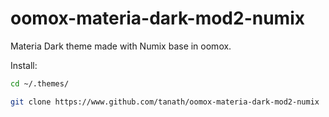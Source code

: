 # oomox-materia-dark-mod2-numix
Materia Dark theme made with Numix base in oomox.

Install:

```sh
cd ~/.themes/
```
```sh
git clone https://www.github.com/tanath/oomox-materia-dark-mod2-numix
```
